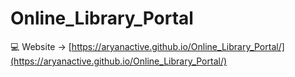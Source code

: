 # Online_Library_Portal

💻 Website -> [https://aryanactive.github.io/Online_Library_Portal/](https://aryanactive.github.io/Online_Library_Portal/)
